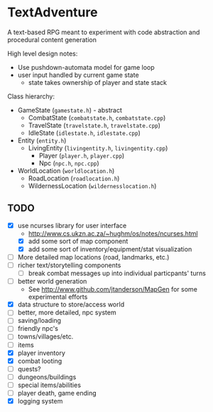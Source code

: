 # TextAdventure

A text-based RPG meant to experiment with code abstraction and procedural content generation

High level design notes:
- Use pushdown-automata model for game loop
- user input handled by current game state
  - state takes ownership of player and state stack

Class hierarchy:

- GameState (`gamestate.h`) - abstract
  - CombatState (`combatstate.h`, `combatstate.cpp`)
  - TravelState (`travelstate.h`, `travelstate.cpp`)
  - IdleState (`idlestate.h`, `idlestate.cpp`)
- Entity (`entity.h`)
  - LivingEntity (`livingentity.h`, `livingentity.cpp`)
    - Player (`player.h`, `player.cpp`)
    - Npc (`npc.h`, `npc.cpp`)
- WorldLocation (`worldlocation.h`)
  - RoadLocation (`roadlocation.h`)
  - WildernessLocation (`wildernesslocation.h`)

## TODO

- [x] use ncurses library for user interface
   - http://www.cs.ukzn.ac.za/~hughm/os/notes/ncurses.html
   - [x] add some sort of map component
   - [x] add some sort of inventory/equipment/stat visualization
- [ ] More detailed map locations (road, landmarks, etc.)
- [ ] richer text/storytelling components
   - [ ] break combat messages up into individual particpants' turns
- [ ] better world generation
   - See http://www.github.com/jtanderson/MapGen for some experimental efforts
- [x] data structure to store/access world
- [ ] better, more detailed, npc system
- [ ] saving/loading
- [ ] friendly npc's
- [ ] towns/villages/etc.
- [ ] items
- [x] player inventory
- [x] combat looting
- [ ] quests?
- [ ] dungeons/buildings
- [ ] special items/abilities
- [ ] player death, game ending
- [x] logging system
